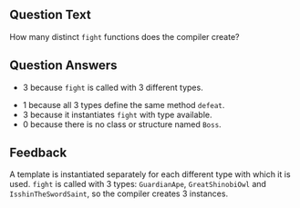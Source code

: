 ## Question Text

How many distinct `fight` functions does the compiler create?

## Question Answers

+ 3 because `fight` is called with 3 different types.
- 1 because all 3 types define the same method `defeat`.
- 3 because it instantiates `fight` with type available.
- 0 because there is no class or structure named `Boss`.

## Feedback

A template is instantiated separately for each different type with which it is used.
`fight` is called with 3 types: `GuardianApe`, `GreatShinobiOwl` and `IsshinTheSwordSaint`, so the compiler creates 3 instances.
